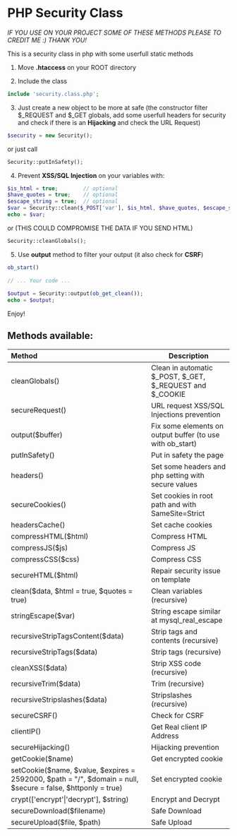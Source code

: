 # PHP Security Class
_IF YOU USE ON YOUR PROJECT SOME OF THESE METHODS PLEASE TO CREDIT ME :) THANK YOU!_


This is a security class in php with some userfull static methods

1) Move **.htaccess** on your ROOT directory

2) Include the class
```php
include 'security.class.php';
```

3) Just create a new object to be more at safe (the constructor filter \$_REQUEST and \$_GET globals, add some userfull headers for security and check if there is an **Hijacking** and check the URL Request)
```php
$security = new Security();
```

or just call

```php
Security::putInSafety();
```

4) Prevent **XSS/SQL Injection** on your variables with:

```php
$is_html = true;        // optional
$have_quotes = true;    // optional
$escape_string = true;  // optional
$var = Security::clean($_POST['var'], $is_html, $have_quotes, $escape_string);
echo = $var; 
```
or (THIS COULD COMPROMISE THE DATA IF YOU SEND HTML)
```php
Security::cleanGlobals();
```
5) Use **output** method to filter your output (it also check for **CSRF**)

```php
ob_start()
    
// ... Your code ...
    
$output = Security::output(ob_get_clean());
echo = $output; 
```


Enjoy!

## Methods available:

| Method                                                       | Description                                                  |
| :----------------------------------------------------------- | ------------------------------------------------------------ |
| cleanGlobals()                                               | Clean in automatic \$_POST, \$_GET, \$_REQUEST and \$_COOKIE |
| secureRequest()                                              | URL request XSS/SQL Injections prevention                    |
| output($buffer)                                              | Fix some elements on output buffer (to use with ob_start)    |
| putInSafety()                                                | Put in safety the page                                       |
| headers()                                                    | Set some headers and php setting with secure values          |
| secureCookies()                                              | Set cookies in root path and with SameSite=Strict            |
| headersCache()                                               | Set cache cookies                                            |
| compressHTML($html)                                          | Compress HTML                                                |
| compressJS($js)                                              | Compress JS                                                  |
| compressCSS($css)                                            | Compress CSS                                                 |
| secureHTML(\$html)                                           | Repair security issue on template                            |
| clean(\$data, \$html = true, \$quotes = true)                | Clean variables (recursive)                                  |
| stringEscape($var)                                           | String escape similar at mysql_real_escape                   |
| recursiveStripTagsContent($data)                             | Strip tags and contents (recursive)                          |
| recursiveStripTags($data)                                    | Strip tags  (recursive)                                      |
| cleanXSS($data)                                              | Strip XSS code (recursive)                                   |
| recursiveTrim($data)                                         | Trim (recursive)                                             |
| recursiveStripslashes(\$data)                                | Stripslashes (recursive)                                     |
| secureCSRF()                                                 | Check for CSRF                                               |
| clientIP()                                                   | Get Real client IP Address                                   |
| secureHijacking()                                            | Hijacking prevention                                         |
| getCookie($name)                                             | Get encrypted cookie                                         |
| setCookie(\$name, \$value, \$expires = 2592000, \$path = "/", \$domain = null, \$secure = false, \$httponly = true) | Set encrypted cookie                                         |
| crypt(['encrypt'\|'decrypt'], \$string)                      | Encrypt and Decrypt                                          |
| secureDownload($filename)                                    | Safe Download                                                |
| secureUpload($file, $path)                                   | Safe Upload                                                  |


